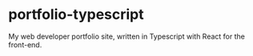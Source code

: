 # portfolio-typescript
My web developer portfolio site, written in Typescript with React for the front-end.
